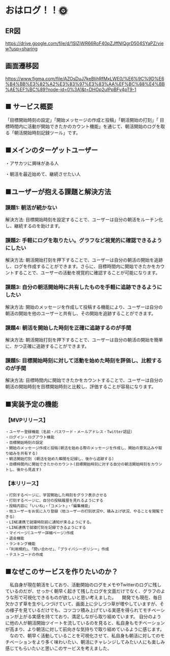 # おはログ！！🌞

## ER図
https://drive.google.com/file/d/1SIZjWR66RoF40pZJffNIQgrD504SYaPZ/view?usp=sharing


## 画面遷移図
https://www.figma.com/file/AZOsDuJ7keBIihRfMxLWE0/%E6%9C%9D%E6%B4%BB%E3%82%A2%E3%83%97%E3%83%AA%EF%BC%88%E4%BB%AE%EF%BC%89?node-id=0%3A1&t=DHOp2uIPpBFy4pT9-1

## ■ サービス概要 
「目標開始時刻の設定」「開始メッセージの作成と投稿」「朝活開始の打刻」「 目標時間内に活動が開始できたかのカウント機能」を通じて、朝活開始のログを取る「朝活開始時刻記録ツール」です。

## ■メインのターゲットユーザー
・アサカツに興味がある人

・朝活を最近始めて、継続させたい人

## ■ユーザーが抱える課題と解決方法
### 課題1: 朝活が続かない
 解決方法: 目標開始時刻を設定することで、ユーザーは自分の朝活をルーチン化し、継続するのを助けます。
### 課題2: 手軽にログを取りたい。グラフなど視覚的に確認できるようにしたい
 解決方法: 朝活開始打刻を押下することで、ユーザーは自分の朝活の開始を追跡し、ログを作成することができます。さらに、目標時間内に開始できたかをカウントすることで、ユーザーの活動を視覚的に確認することが可能になります。
### 課題3: 自分の朝活開始時に共有したものを手軽に追跡できるようにしたい
 解決方法: 開始のメッセージを作成して投稿する機能により、ユーザーは自分の朝活の開始を他のユーザーと共有し、その開始を追跡することができます。
### 課題4: 朝活を開始した時刻を正確に追跡するのが手間
 解決方法: 朝活開始打刻を押下することで、ユーザーは自分の朝活の開始を簡単に、かつ正確に追跡することができます。
### 課題5: 目標開始時刻に対して活動を始めた時刻を評価し、比較するのが手間
 解決方法: 目標時間内に開始できたかをカウントすることで、ユーザーは自分の朝活の開始時刻を目標開始時刻と比較し、評価することが容易になります。


## ■実装予定の機能
### 【MVPリリース】
	・ユーザー登録機能（名前・パスワード・メールアドレス・Twitter認証）
	・ログイン・ログアウト機能
	・目標開始時刻の設定
	・開始のメッセージ作成と投稿(朝活を始める際のメッセージを作成し、開始の意気込みや取り組みを共有する)
	・朝活開始打刻 (朝活を始めた瞬間を記録し、後から追跡する)
	・目標時間内に開始できたかのカウント(目標開始時刻に対する自分の朝活開始時刻をカウントし、後から見返す)
	

### 【本リリース】
	・打刻するページに、学習開始した時刻をグラフ表示させる
	・打刻するページに、自分の投稿履歴を見れるようにする	
	・投稿内容に「いいね」・「コメント」・「編集機能」
	・他ユーザーをお気に入り登録（他ユーザーの打刻状況や、積み上げ状況、やることを閲覧できる）
	・LINE連携で就寝時刻前に通知が来るようにする。	
	・LINE連携で就寝打刻を記録できるようにする	
	・マイページ(ユーザー詳細ページ)作成
	・退会機能
	・ランキング機能
	・「利用規約」、「問い合わせ」、「プライバシーポリシー」作成
	・テストコードの作成
 

## ■なぜこのサービスを作りたいのか？
　私自身が現在朝活をしており、活動開始のログをメモやTwitterのログに残しているのだが、せっかく朝早く起きて残したログを文面だけでなく、グラフのような形で可視化できるものが欲しいと思い考えました。
　開発でも現在、毎日欠かさず草を生やしつづけていて、画面上に少しづつ草が増やしていますが、その様子を見ているだけでも、コツコツ積み上げている実感を得られてモチベーションが上がる実感を持てており、満足しながら取り組めています。
自分のように他の人が朝活開始ツイートを流しているのを見ると、私自身もモチベーションが高まり、より朝活に対して前向きな気持ちで取り組めているように感じます。
　なので、朝早く活動していることを可視化させて、私自身も朝活に対してのモチベーションをより多く味わいたい、朝活にチャレンジしてみたい人にも楽しみ感じてもらいたいと思いこのサービスを考えました、

